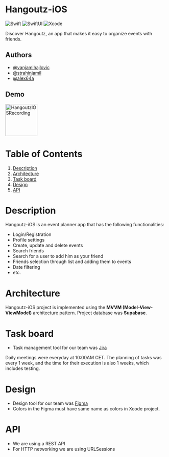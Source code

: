 
# Hangoutz-iOS
![Swift](https://img.shields.io/badge/Swift-5.9-FA7343?logo=swift&logoColor=white) ![SwiftUI](https://img.shields.io/badge/SwiftUI-Framework-007AFF?logo=swift&logoColor=white) ![Xcode](https://img.shields.io/badge/Xcode-16.0-1575F9?logo=xcode&logoColor=white)

Discover Hangoutz, an app that makes it easy to organize events with friends.

## Authors

- [@vanjamihajlovic](https://www.github.com/vanjamihajlovic)
- [@strahinjamil](https://www.github.com/strahinjamil)
- [@alex64a](https://www.github.com/alex64a)

## Demo
<img src="https://github.com/user-attachments/assets/22e664d3-56c2-4201-a7b0-d18eed2799db" alt="HangoutzIOSRecording" width="100"/>

# Table of Contents
  1. [Description](#description)
  2. [Architecture](#architecture)
  3. [Task board](#task-board)
  4. [Design](#design)
  5. [API](#api)


# Description
Hangoutz-iOS is an event planner app that has the following functionalities: 
- Login/Registration
- Profile settings 
- Create, update and delete events
- Search friends
- Search for a user to add him as your friend
- Friends selection through list and adding them to events
- Date filtering
- etc.


# Architecture
Hangoutz-iOS project is implemented using the **MVVM (Model-View-ViewModel)** architecture pattern.
Project database was **Supabase**.

# Task board
* Task management tool for our team was [Jira](https://www.atlassian.com/software/jira)

Daily meetings were everyday at 10:00AM CET. The planning of tasks was every 1 week, and the time for their execution is also 1 weeks, which includes testing.

# Design 
* Design tool for our team was [Figma](https://www.figma.com)
* Colors in the Figma must have same name as colors in Xcode project.

# API 
* We are using a REST API
* For HTTP networking we are using URLSessions
